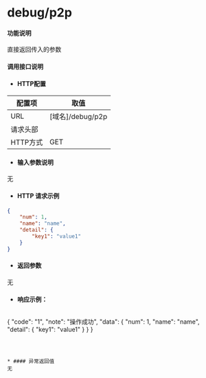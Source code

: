 # debug/p2p

#### 功能说明
直接返回传入的参数


#### 调用接口说明

* #### HTTP配置

| 配置项 | 取值 |
| --- | --- |
| URL | \[域名\]/debug/p2p|
| 请求头部 |  |
| HTTP方式 | GET|

* #### 输入参数说明

无


* #### HTTP 请求示例
```json
{
	"num": 1,
	"name": "name",
	"detail": {
		"key1": "value1"
	}
}
```

* #### 返回参数

无


* #### 响应示例：

  ```json
{
    "code": "1",
    "note": "操作成功",
    "data": {
        "num": 1,
        "name": "name",
        "detail": {
            "key1": "value1"
        }
    }
}
```



* #### 异常返回值
无








